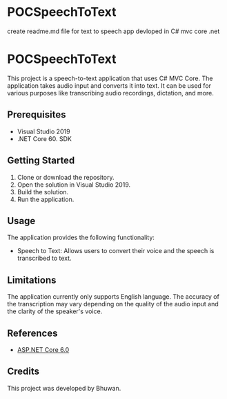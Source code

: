 # POCSpeechToText


create  readme.md file  for text to speech app devloped in C# mvc core .net

# POCSpeechToText

This project is a speech-to-text application that uses C# MVC Core. The application takes audio input and converts it into text. It can be used for various purposes like transcribing audio recordings, dictation, and more.

## Prerequisites

- Visual Studio 2019 
- .NET Core 60. SDK 


## Getting Started

1. Clone or download the repository.
2. Open the solution in Visual Studio 2019.
3. Build the solution.
4. Run the application.

## Usage

The application provides the following functionality:

- Speech to Text: Allows users to convert their voice and the speech is transcribed to text.

## Limitations
The application currently only supports English language.
The accuracy of the transcription may vary depending on the quality of the audio input and the clarity of the speaker's voice.


## References



- [ASP.NET Core 6.0](https://docs.microsoft.com/en-us/aspnet/core/getting-started?view=aspnetcore-6.0)


## Credits
This project was developed by Bhuwan.


